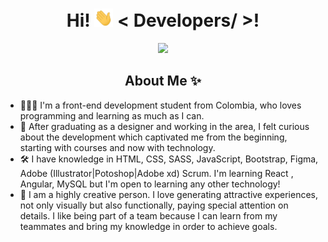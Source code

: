 
<h1 align="center">Hi! <img src="https://raw.githubusercontent.com/ABSphreak/ABSphreak/master/gifs/Hi.gif" width="30px"> < Developers/ >!</h1>

<p align="center">
  <a href="https://github.com/DenverCoder1/readme-typing-svg"><img src="https://readme-typing-svg.herokuapp.com?font=Time+New+Roman&color=cyan&size=25&center=true&vCenter=true&width=600&height=100&lines=I'am+Carolina+Uribe+Botero..&hearts;++;Designer|Front-End+Developer;Software+development+student..<3"></a>
</p>
  
<h2 align="center"> About Me ✨ </h2>
<ul> 
<li> 🙋🏼‍♀️  I'm a front-end development student from Colombia, who loves programming and learning as much as I can.</li>
  
<li> 🚀  After graduating as a designer and working in the area, I felt curious about the development which captivated me from the beginning, starting with courses and now with technology.</li>
  
<li>🛠  I have knowledge in HTML, CSS, SASS, JavaScript, Bootstrap, Figma, Adobe (Illustrator|Potoshop|Adobe xd) Scrum. I'm learning React , Angular, MySQL but I'm open to learning any other technology!</li>
  
<li>🎨  I am a highly creative person. I love generating attractive experiences, not only visually but also functionally, paying special attention on details. I like being part of a team because I can learn from my teammates and bring my knowledge in order to achieve goals.</li>
</ul> 



<!--
**caro1017/caro1017** is a ✨ _special_ ✨ repository because its `README.md` (this file) appears on your GitHub profile.

Here are some ideas to get you started:

- 🔭 I’m currently working on ...
- 🌱 I’m currently learning ...
- 👯 I’m looking to collaborate on ...
- 🤔 I’m looking for help with ...
- 💬 Ask me about ...
- 📫 How to reach me: ...
- 😄 Pronouns: ...
- ⚡ Fun fact: ...
-->
